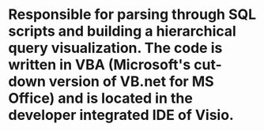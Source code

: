 Responsible for parsing through SQL scripts and building a hierarchical
query visualization. The code is written in VBA (Microsoft's cut-down version of VB.net for MS Office)
and is located in the developer integrated IDE of Visio.
====
